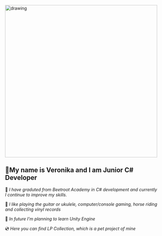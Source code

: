 <img src="https://nyc3.digitaloceanspaces.com/memecreator-cdn/media/__processed__/de5/template-hello-there-1519-0c6db91aec9c.jpeg" alt="drawing" width="500"/>

## 🖖My name is Veronika and I am Junior C# Developer


📖 _I have graduted from Beetroot Academy in C# development and currently I continue to improve my skills._

🗿 _I like playing the guitar or ukulele, computer/console gaming, horse riding and collecting vinyl records_

🔮 _In future I’m planning to learn Unity Engine_ 

💿 _Here you can find LP Collection, which is a pet project of mine_ 


<!---
Telelymyauskas/Telelymyauskas is a ✨ special ✨ repository because its `README.md` (this file) appears on your GitHub profile.
You can click the Preview link to take a look at your changes.
--->
